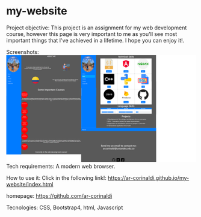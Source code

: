 # my-website
Project objective:
This project is an assignment for my web development course, however this page is very important to me as you'll see most important things that I've achieved in a lifetime. I hope you can enjoy it!. 

Screenshots:
![alt text](https://raw.githubusercontent.com/ar-corinaldi/my-website/master/img/thumbnail.png)
Tech requirements:
A modern web browser.

How to use it:
Click in the following link!: https://ar-corinaldi.github.io/my-website/index.html

homepage:
https://github.com/ar-corinaldi

Tecnologies: CSS, Bootstrap4, html, Javascript
